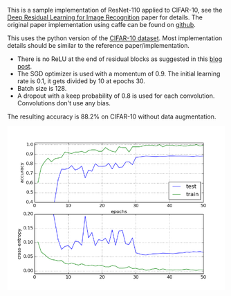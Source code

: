 This is a sample implementation of ResNet-110 applied to CIFAR-10, see the [Deep Residual Learning for Image Recognition](https://arxiv.org/abs/1512.03385) paper for details. The original paper implementation using caffe can be found on [github](https://github.com/KaimingHe/deep-residual-networks).


This uses the python version of the [CIFAR-10 dataset](https://www.cs.toronto.edu/~kriz/cifar.html). Most implementation details should be similar to the reference paper/implementation.

* There is no ReLU at the end of residual blocks as suggested in this [blog post](http://torch.ch/blog/2016/02/04/resnets.html).
* The SGD optimizer is used with a momentum of 0.9. The initial learning rate is 0.1, it gets divided by 10 at epochs 30.
* Batch size is 128.
* A dropout with a keep probability of 0.8 is used for each convolution. Convolutions don't use any bias.

The resulting accuracy is 88.2% on CIFAR-10 without data augmentation. 

![Results](./results.png)

